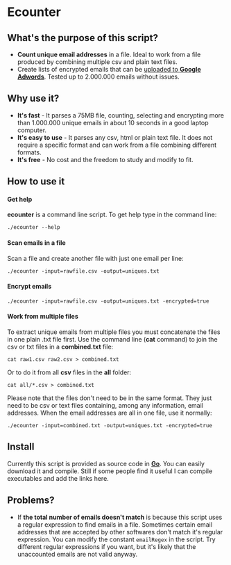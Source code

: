 # Ecounter

## What's the purpose of this script?

* **Count unique email addresses** in a file. Ideal to work from a file produced by combining multiple csv and plain text files.
* Create lists of encrypted emails that can be [uploaded to **Google Adwords**](https://support.google.com/adwords/answer/6276125?hl=en). Tested up to 2.000.000 emails without issues.

## Why use it?

* **It's fast** - It parses a 75MB file, counting, selecting and encrypting more than 1.000.000 unique emails in about 10 seconds in a good laptop computer.
* **It's easy to use** - It parses any csv, html or plain text file. It does not require a specific format and can work from a file combining different formats.
* **It's free** -  No cost and the freedom to study and modify to fit.

## How to use it

#### Get help

**ecounter** is a command line script. To get help type in the command line:

```
./ecounter --help
```

#### Scan emails in a file

Scan a file and create another file with just one email per line:

```
./ecounter -input=rawfile.csv -output=uniques.txt
```

#### Encrypt emails

```
./ecounter -input=rawfile.csv -output=uniques.txt -encrypted=true
```

#### Work from multiple files 

To extract unique emails from multiple files you must concatenate the files in one plain .txt file first. Use the command line (**cat** command) to join the csv or txt files in a **combined.txt** file:

```
cat raw1.csv raw2.csv > combined.txt 
```

Or to do it from all **csv** files in the **all** folder:

```
cat all/*.csv > combined.txt
```

Please note that the files don't need to be in the same format. They just need to be csv or text files containing, among any information, email addresses. When the email addresses are all in one file, use it normally:

```
./ecounter -input=combined.txt -output=uniques.txt -encrypted=true
```

## Install

Currently this script is provided as source code in **[Go](https://golang.org/dl/)**. You can easily download it and compile. Still if some people find it useful I can compile executables and add the links here.

## Problems?

* If **the total number of emails doesn't match** is because this script uses a regular expression to find emails in a file. Sometimes certain email addresses that are accepted by other softwares don't match it's regular expression. You can modify the constant `emailRegex` in the script. Try different regular expressions if you want, but it's likely that the unaccounted emails are not valid anyway.

